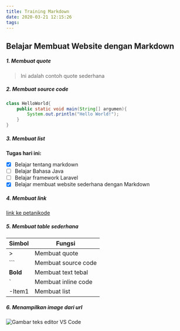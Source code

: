 ```yaml
---
title: Training Markdown
date: 2020-03-21 12:15:26
tags:
---
```


## Belajar Membuat Website dengan Markdown



##### 1. Membuat quote
> Ini adalah contoh quote sederhana


##### 2. Membuat source code
``` java
class HelloWorld{
    public static void main(String[] argumen){
        System.out.println("Hello World!");
    }
}
```

##### 3. Membuat list
**Tugas hari ini:**
- [x] Belajar tentang markdown
- [ ] Belajar Bahasa Java
- [ ] Belajar framework Laravel
- [x] Belajar membuat website sederhana dengan Markdown

##### 4. Membuat link
[link ke petanikode](https://www.petanikode.com/)

##### 5. Membuat table sederhana

| Simbol   | Fungsi              |
|----------|---------------------|
| >        | Membuat quote       |
| ```      | Membuat source code |
| **Bold** | Membuat text tebal  |
| `        | Membuat inline code |
| -Item1   | Membuat list        |


##### 6. Menampilkan image dari url

![Gambar teks editor VS Code](https://www.worldofghibli.id/wp-content/uploads/2019/08/gambar-wallpaper-naruto-e1565341152914.jpg)